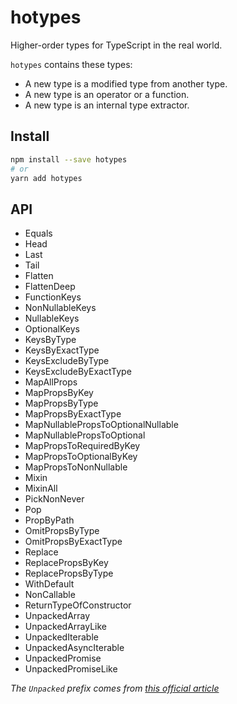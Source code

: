 # hotypes
Higher-order types for TypeScript in the real world.

`hotypes` contains these types:
- A new type is a modified type from another type.
- A new type is an operator or a function.
- A new type is an internal type extractor.

## Install
```sh
npm install --save hotypes
# or
yarn add hotypes
```

## API
- Equals
- Head
- Last
- Tail
- Flatten
- FlattenDeep
- FunctionKeys
- NonNullableKeys
- NullableKeys
- OptionalKeys
- KeysByType
- KeysByExactType
- KeysExcludeByType
- KeysExcludeByExactType
- MapAllProps
- MapPropsByKey
- MapPropsByType
- MapPropsByExactType
- MapNullablePropsToOptionalNullable
- MapNullablePropsToOptional
- MapPropsToRequiredByKey
- MapPropsToOptionalByKey
- MapPropsToNonNullable
- Mixin
- MixinAll
- PickNonNever
- Pop
- PropByPath
- OmitPropsByType
- OmitPropsByExactType
- Replace
- ReplacePropsByKey
- ReplacePropsByType
- WithDefault
- NonCallable
- ReturnTypeOfConstructor
- UnpackedArray
- UnpackedArrayLike
- UnpackedIterable
- UnpackedAsyncIterable
- UnpackedPromise
- UnpackedPromiseLike

*The `Unpacked` prefix comes from [this official article](https://www.typescriptlang.org/docs/handbook/release-notes/typescript-2-8.html#type-inference-in-conditional-types)*
